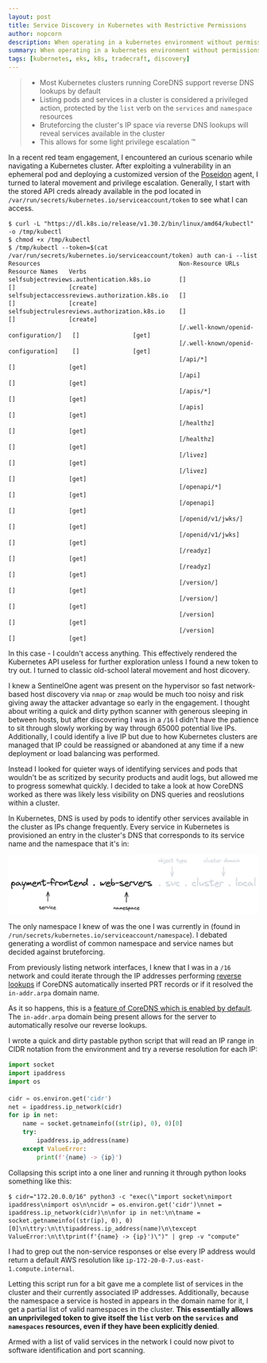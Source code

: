 ```yaml
---
layout: post
title: Service Discovery in Kubernetes with Restrictive Permissions
author: nopcorn
description: When operating in a kubernetes environment without permissions allowing you to list pods and services, there are other options for getting the lay of the land
summary: When operating in a kubernetes environment without permissions allowing you to list pods and services, there are other options for getting the lay of the land
tags: [kubernetes, eks, k8s, tradecraft, discovery]
---
```


> - Most Kubernetes clusters running CoreDNS support reverse DNS lookups by default
> - Listing pods and services in a cluster is considered a privileged action, protected by the `list` verb on the `services` and `namespace` resources
> - Bruteforcing the cluster's IP space via reverse DNS lookups will reveal services available in the cluster
> - This allows for some light privilege escalation ™

In a recent red team engagement, I encountered an curious scenario while navigating a Kubernetes cluster. After exploiting a vulnerability in an ephemeral pod and deploying a customized version of the [Poseidon](https://github.com/MythicAgents/poseidon) agent, I turned to lateral movement and privilege escalation. Generally, I start with the stored API creds already available in the pod located in `/var/run/secrets/kubernetes.io/serviceaccount/token` to see what I can access.

```hack-nowrap
$ curl -L "https://dl.k8s.io/release/v1.30.2/bin/linux/amd64/kubectl" -o /tmp/kubectl
$ chmod +x /tmp/kubectl
$ /tmp/kubectl --token=$(cat /var/run/secrets/kubernetes.io/serviceaccount/token) auth can-i --list
Resources                                       Non-Resource URLs                      Resource Names   Verbs
selfsubjectreviews.authentication.k8s.io        []                                     []               [create]
selfsubjectaccessreviews.authorization.k8s.io   []                                     []               [create]
selfsubjectrulesreviews.authorization.k8s.io    []                                     []               [create]
                                                [/.well-known/openid-configuration/]   []               [get]
                                                [/.well-known/openid-configuration]    []               [get]
                                                [/api/*]                               []               [get]
                                                [/api]                                 []               [get]
                                                [/apis/*]                              []               [get]
                                                [/apis]                                []               [get]
                                                [/healthz]                             []               [get]
                                                [/healthz]                             []               [get]
                                                [/livez]                               []               [get]
                                                [/livez]                               []               [get]
                                                [/openapi/*]                           []               [get]
                                                [/openapi]                             []               [get]
                                                [/openid/v1/jwks/]                     []               [get]
                                                [/openid/v1/jwks]                      []               [get]
                                                [/readyz]                              []               [get]
                                                [/readyz]                              []               [get]
                                                [/version/]                            []               [get]
                                                [/version/]                            []               [get]
                                                [/version]                             []               [get]
                                                [/version]                             []               [get]

```

In this case - I couldn't access anything. This effectively rendered the Kubernetes API useless for further exploration unless I found a new token to try out. I turned to classic old-school lateral movement and host dicovery.

I knew a SentinelOne agent was present on the hypervisor so fast network-based host discovery via `nmap` or `zmap` would be much too noisy and risk giving away the attacker advantage so early in the engagement. I thought about writing a quick and dirty python scanner with generous sleeping in between hosts, but after discovering I was in a `/16` I didn't have the patience to sit through slowly working by way through 65000 potential live IPs. Additionally, I could identify a live IP but due to how Kubernetes clusters are managed that IP could be reassigned or abandoned at any time if a new deployment or load balancing was performed.

Instead I looked for quieter ways of identifying services and pods that wouldn't be as scritized by security products and audit logs, but allowed me to progress somewhat quickly. I decided to take a look at how CoreDNS worked as there was likely less visibility on DNS queries and reoslutions within a cluster. 

In Kubernetes, DNS is used by pods to identify other services available in the cluster as IPs change frequently. Every service in Kubernetes is provisioned an entry in the cluster's DNS that corresponds to its service name and the namespace that it's in:

![](/assets/img/k8s-dns-structure.png)

The only namespace I knew of was the one I was currently in (found in `/run/secrets/kubernetes.io/serviceaccount/namespace`). I debated generating a wordlist of common namespace and service names but decided against bruteforcing. 

From previously listing network interfaces, I knew that I was in a `/16` network and could iterate through the IP addresses performing [reverse lookups](https://en.wikipedia.org/wiki/Reverse_DNS_lookup) if CoreDNS automatically inserted PRT records or if it resolved the `in-addr.arpa` domain name.

As it so happens, this is a [feature of CoreDNS which is enabled by default](https://kubernetes.io/docs/tasks/administer-cluster/dns-custom-nameservers/#coredns). The `in-addr.arpa` domain being present allows for the server to automatically resolve our reverse lookups.

I wrote a quick and dirty pastable python script that will read an IP range in CIDR notation from the environment and try a reverse resolution for each IP:

```python
import socket
import ipaddress
import os

cidr = os.environ.get('cidr')
net = ipaddress.ip_network(cidr)
for ip in net:
    name = socket.getnameinfo((str(ip), 0), 0)[0]
    try:
        ipaddress.ip_address(name)
    except ValueError:
        print(f'{name} -> {ip}') 
```

Collapsing this script into a one liner and running it through python looks something like this:

```shell
$ cidr="172.20.0.0/16" python3 -c "exec(\"import socket\nimport ipaddress\nimport os\n\ncidr = os.environ.get('cidr')\nnet = ipaddress.ip_network(cidr)\n\nfor ip in net:\n\tname = socket.getnameinfo((str(ip), 0), 0)[0]\n\ttry:\n\t\tipaddress.ip_address(name)\n\texcept ValueError:\n\t\tprint(f'{name} -> {ip}')\")" | grep -v "compute"
```

I had to grep out the non-service responses or else every IP address would return a default AWS resolution like `ip-172-20-0-7.us-east-1.compute.internal`.


Letting this script run for a bit gave me a complete list of services in the cluster and their currently associated IP addresses. Additionally, because the namespace a service is hosted in appears in the domain name for it, I get a partial list of valid namespaces in the cluster. __This essentially allows an unprivileged token to give itself the `list` verb on the `services` and `namespaces` resources, even if they have been explicitly denied__.

Armed with a list of valid services in the network I could now pivot to software identification and port scanning.